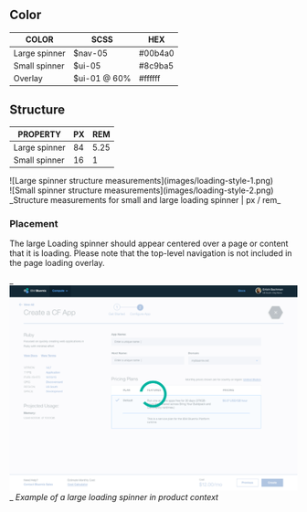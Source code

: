 ## Color

| COLOR              | SCSS          | HEX      |
|--------------------|---------------|----------|
| Large spinner      | $nav-05       | #00b4a0  |
| Small spinner      | $ui-05        | #8c9ba5  |
| Overlay            | $ui-01 @ 60%  | #ffffff  |

## Structure

| PROPERTY             | PX | REM  |
|----------------------|----|------|
| Large spinner        | 84 | 5.25 |
| Small spinner        | 16 | 1    |

<div data-insert-component="ImageGrid">
  <div>
    ![Large spinner structure measurements](images/loading-style-1.png)
  </div>
  <div>
    ![Small spinner structure measurements](images/loading-style-2.png)
  </div>
</div>
_Structure measurements for small and large loading spinner | px / rem_

### Placement

The large Loading spinner should appear centered over a page or content that it is loading. Please note that the top-level navigation is not included in the page loading overlay.

_
![Large spinner in context example](images/loading-style-4.png)
_
_Example of a large loading spinner in product context_
